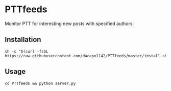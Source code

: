 # PTTfeeds

Monitor PTT for interesting new posts with specified authors.

## Installation

```console
sh -c "$(curl -fsSL https://raw.githubusercontent.com/dacapo1142/PTTfeeds/master/install.sh)"
```

## Usage

```console
cd PTTfeeds && python server.py
```